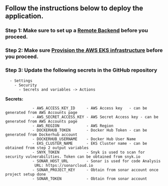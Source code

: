 ## Follow the instructions below to deploy the application.

 ### Step 1: Make sure to set up a [Remote Backend](/infra_as_code/1.aws_ias_rb-s3-db/README.md) before you proceed.

 ### Step 2: Make sure [Provision the AWS EKS infrastructure](infra_as_code/2.aws_eks_ias/README.md) before you proceed.   

 ### Step 3: Update the following secrets in the GitHub repository
  
      - Settings 
        - Security 
          - Secrets and variables -> Actions 
  

  **Secrets:**
````
            - AWS_ACCESS_KEY_ID     - AWS Access key   - can be generated from AWS Accounts page              
            - AWS_SECRET_ACCESS_KEY - AWS Secret Access key - can be generated from AWS Accounts page              
            - AWS_REGION            - AWS Region 
            - DOCKERHUB_TOKEN       - Docker Hub Token - can be generated from Dockerhub account
            - DOCKERHUB_USERNAME    - Docker Hub User Name            
            - EKS_CLUSTER_NAME      - EKS Cluster name - can be obtained from step 2 output variables
            - SNYK_TOKEN            - Snyk is used to scan for security vulnerabilities. Token can be obtained from snyk.io
            - SONAR_HOST_URL        - Sonar is used for code Analysis 
             URL: https://sonarcloud.io
            - SONAR_PROJECT_KEY     - Obtain from sonar account once project setup done
            - SONAR_TOKEN           - Obtain from sonar account 
````

 

